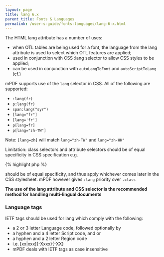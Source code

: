 ```yaml
---
layout: page
title: lang 6.x
parent_title: Fonts & Languages
permalink: /user-s-guide/fonts-languages/lang-6-x.html
---
```


<div id="bpmbook" class="bpmbook" style="direction:ltr;">
<div class="topic_user_field">
<div id="U0">
<p>The HTML lang attribute has a number of uses:</p>
<ul>
<li>when OTL tables are being used for a font, the language from the lang attribute is used to select which OTL features are applied;</li>
<li>used in conjunction with CSS :lang selector to allow CSS styles to be applied;</li>
<li>can be used in conjunction with <code>autoLangToFont</code> and <code>autoScriptToLang</code> (cf.)</li>
</ul>
<p>mPDF supports use of the <code>lang</code> selector in CSS. All of the following are supported:</p>
<ul>
<li><code>:lang(fr)</code></li>
<li><code>p:lang(fr)</code></li>
<li><code>span:lang("syr")</code></li>
<li><code>[lang="fr"]</code></li>
<li><code>[lang='fr']</code></li>
<li><code>p[lang=fr]</code></li>
<li><code>p[lang="zh-TW"]</code></li>
</ul>
<p>Note: <code>[lang=zh]</code> will match <code>lang="zh-TW"</code> and <code>lang="zh-HK"</code></p>
<p>Limitation: class selectors and attribute selectors should be of equal specificity in CSS specification e.g.</p>

{% highlight php %}
<?php

:lang(syr) { color: blue; }

.syriac { color: red; }
{% endhighlight %}

<p>should be of equal specificity, and thus apply whichever comes later in the CSS stylesheet. mPDF however gives <code>:lang</code> priority over <code>.class</code></p>
<p class="manual_block"><b>The use of the lang attribute and CSS selector is the recommended method for handling multi-lingual documents</b></p>
<h3>Language tags</h3>
<p>IETF tags should be used for lang which comply with the following:</p>
<ul>
<li>a 2 or 3 letter Language code, followed optionally by</li>
<li>a hyphen and a 4 letter Script code, and or</li>
<li>a hyphen and a 2 letter Region code</li>
<li>i.e. [xx|xxx]{-Xxxx}{-XX}</li>
<li>mPDF deals with IETF tags as case insensitive</li>
</ul>
</div>
</div>

